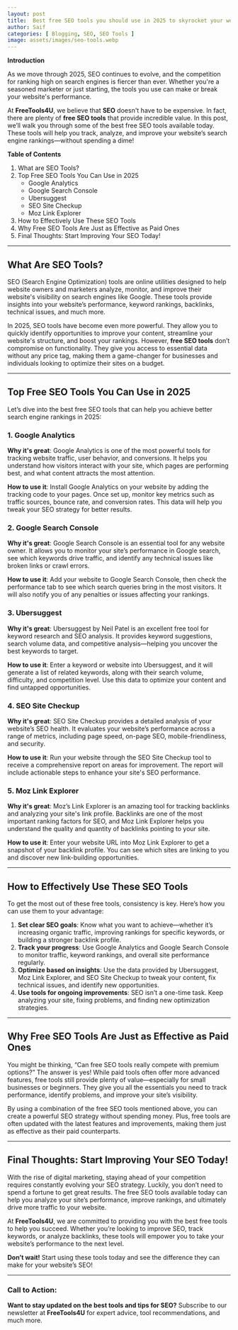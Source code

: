 ```yaml
---
layout: post
title:  Best free SEO tools you should use in 2025 to skyrocket your websites rankings"
author: Saif
categories: [ Blogging, SEO, SEO Tools ]
image: assets/images/seo-tools.webp
---
```


**Introduction**

As we move through 2025, SEO continues to evolve, and the competition for ranking high on search engines is fiercer than ever. Whether you're a seasoned marketer or just starting, the tools you use can make or break your website's performance.

At **FreeTools4U**, we believe that **SEO** doesn't have to be expensive. In fact, there are plenty of **free SEO tools** that provide incredible value. In this post, we’ll walk you through some of the best free SEO tools available today. These tools will help you track, analyze, and improve your website’s search engine rankings—without spending a dime!

**Table of Contents**
1. What are SEO Tools?
2. Top Free SEO Tools You Can Use in 2025
   - Google Analytics
   - Google Search Console
   - Ubersuggest
   - SEO Site Checkup
   - Moz Link Explorer
3. How to Effectively Use These SEO Tools
4. Why Free SEO Tools Are Just as Effective as Paid Ones
5. Final Thoughts: Start Improving Your SEO Today!

---

## **What Are SEO Tools?**

SEO (Search Engine Optimization) tools are online utilities designed to help website owners and marketers analyze, monitor, and improve their website's visibility on search engines like Google. These tools provide insights into your website’s performance, keyword rankings, backlinks, technical issues, and much more.

In 2025, SEO tools have become even more powerful. They allow you to quickly identify opportunities to improve your content, streamline your website's structure, and boost your rankings. However, **free SEO tools** don’t compromise on functionality. They give you access to essential data without any price tag, making them a game-changer for businesses and individuals looking to optimize their sites on a budget.

---

## **Top Free SEO Tools You Can Use in 2025**

Let’s dive into the best free SEO tools that can help you achieve better search engine rankings in 2025:

### **1. Google Analytics**

**Why it's great**: Google Analytics is one of the most powerful tools for tracking website traffic, user behavior, and conversions. It helps you understand how visitors interact with your site, which pages are performing best, and what content attracts the most attention.

**How to use it**: Install Google Analytics on your website by adding the tracking code to your pages. Once set up, monitor key metrics such as traffic sources, bounce rate, and conversion rates. This data will help you tweak your SEO strategy for better results.

### **2. Google Search Console**

**Why it's great**: Google Search Console is an essential tool for any website owner. It allows you to monitor your site’s performance in Google search, see which keywords drive traffic, and identify any technical issues like broken links or crawl errors.

**How to use it**: Add your website to Google Search Console, then check the performance tab to see which search queries bring in the most visitors. It will also notify you of any penalties or issues affecting your rankings.

### **3. Ubersuggest**

**Why it's great**: Ubersuggest by Neil Patel is an excellent free tool for keyword research and SEO analysis. It provides keyword suggestions, search volume data, and competitive analysis—helping you uncover the best keywords to target.

**How to use it**: Enter a keyword or website into Ubersuggest, and it will generate a list of related keywords, along with their search volume, difficulty, and competition level. Use this data to optimize your content and find untapped opportunities.

### **4. SEO Site Checkup**

**Why it's great**: SEO Site Checkup provides a detailed analysis of your website’s SEO health. It evaluates your website’s performance across a range of metrics, including page speed, on-page SEO, mobile-friendliness, and security.

**How to use it**: Run your website through the SEO Site Checkup tool to receive a comprehensive report on areas for improvement. The report will include actionable steps to enhance your site's SEO performance.

### **5. Moz Link Explorer**

**Why it's great**: Moz’s Link Explorer is an amazing tool for tracking backlinks and analyzing your site's link profile. Backlinks are one of the most important ranking factors for SEO, and Moz Link Explorer helps you understand the quality and quantity of backlinks pointing to your site.

**How to use it**: Enter your website URL into Moz Link Explorer to get a snapshot of your backlink profile. You can see which sites are linking to you and discover new link-building opportunities.

---

## **How to Effectively Use These SEO Tools**

To get the most out of these free tools, consistency is key. Here’s how you can use them to your advantage:
1. **Set clear SEO goals**: Know what you want to achieve—whether it’s increasing organic traffic, improving rankings for specific keywords, or building a stronger backlink profile.
2. **Track your progress**: Use Google Analytics and Google Search Console to monitor traffic, keyword rankings, and overall site performance regularly.
3. **Optimize based on insights**: Use the data provided by Ubersuggest, Moz Link Explorer, and SEO Site Checkup to tweak your content, fix technical issues, and identify new opportunities.
4. **Use tools for ongoing improvements**: SEO isn’t a one-time task. Keep analyzing your site, fixing problems, and finding new optimization strategies.

---

## **Why Free SEO Tools Are Just as Effective as Paid Ones**

You might be thinking, “Can free SEO tools really compete with premium options?” The answer is yes! While paid tools often offer more advanced features, free tools still provide plenty of value—especially for small businesses or beginners. They give you all the essentials you need to track performance, identify problems, and improve your site’s visibility.

By using a combination of the free SEO tools mentioned above, you can create a powerful SEO strategy without spending money. Plus, free tools are often updated with the latest features and improvements, making them just as effective as their paid counterparts.

---

## **Final Thoughts: Start Improving Your SEO Today!**

With the rise of digital marketing, staying ahead of your competition requires constantly evolving your SEO strategy. Luckily, you don’t need to spend a fortune to get great results. The free SEO tools available today can help you analyze your site’s performance, improve rankings, and ultimately drive more traffic to your website.

At **FreeTools4U**, we are committed to providing you with the best free tools to help you succeed. Whether you’re looking to improve SEO, track keywords, or analyze backlinks, these tools will empower you to take your website’s performance to the next level.

**Don’t wait!** Start using these tools today and see the difference they can make for your website’s SEO!

---

### **Call to Action:**

**Want to stay updated on the best tools and tips for SEO?** Subscribe to our newsletter at **FreeTools4U** for expert advice, tool recommendations, and much more.

